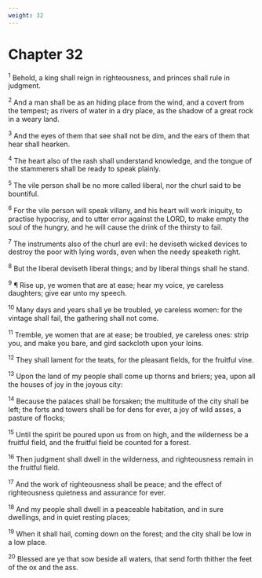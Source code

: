 ```yaml
---
weight: 32
---
```


# Chapter 32

<sup>1</sup> Behold, a king shall reign in righteousness, and princes shall rule in judgment. 

<sup>2</sup> And a man shall be as an hiding place from the wind, and a covert from the tempest; as rivers of water in a dry place, as the shadow of a great rock in a weary land. 

<sup>3</sup> And the eyes of them that see shall not be dim, and the ears of them that hear shall hearken. 

<sup>4</sup> The heart also of the rash shall understand knowledge, and the tongue of the stammerers shall be ready to speak plainly. 

<sup>5</sup> The vile person shall be no more called liberal, nor the churl said to be bountiful. 

<sup>6</sup> For the vile person will speak villany, and his heart will work iniquity, to practise hypocrisy, and to utter error against the LORD, to make empty the soul of the hungry, and he will cause the drink of the thirsty to fail. 

<sup>7</sup> The instruments also of the churl are evil: he deviseth wicked devices to destroy the poor with lying words, even when the needy speaketh right. 

<sup>8</sup> But the liberal deviseth liberal things; and by liberal things shall he stand. 

<sup>9</sup> ¶ Rise up, ye women that are at ease; hear my voice, ye careless daughters; give ear unto my speech. 

<sup>10</sup> Many days and years shall ye be troubled, ye careless women: for the vintage shall fail, the gathering shall not come. 

<sup>11</sup> Tremble, ye women that are at ease; be troubled, ye careless ones: strip you, and make you bare, and gird sackcloth upon your loins. 

<sup>12</sup> They shall lament for the teats, for the pleasant fields, for the fruitful vine. 

<sup>13</sup> Upon the land of my people shall come up thorns and briers; yea, upon all the houses of joy in the joyous city: 

<sup>14</sup> Because the palaces shall be forsaken; the multitude of the city shall be left; the forts and towers shall be for dens for ever, a joy of wild asses, a pasture of flocks; 

<sup>15</sup> Until the spirit be poured upon us from on high, and the wilderness be a fruitful field, and the fruitful field be counted for a forest. 

<sup>16</sup> Then judgment shall dwell in the wilderness, and righteousness remain in the fruitful field. 

<sup>17</sup> And the work of righteousness shall be peace; and the effect of righteousness quietness and assurance for ever. 

<sup>18</sup> And my people shall dwell in a peaceable habitation, and in sure dwellings, and in quiet resting places; 

<sup>19</sup> When it shall hail, coming down on the forest; and the city shall be low in a low place. 

<sup>20</sup> Blessed are ye that sow beside all waters, that send forth thither the feet of the ox and the ass. 


